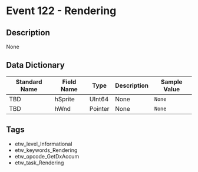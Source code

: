 # Event 122 - Rendering

## Description
None

## Data Dictionary
|Standard Name|Field Name|Type|Description|Sample Value|
|---|---|---|---|---|
|TBD|hSprite|UInt64|None|`None`|
|TBD|hWnd|Pointer|None|`None`|

## Tags
* etw_level_Informational
* etw_keywords_Rendering
* etw_opcode_GetDxAccum
* etw_task_Rendering